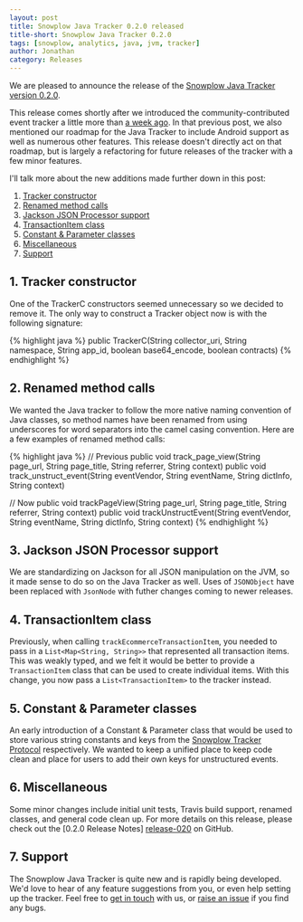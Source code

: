 ```yaml
---
layout: post
title: Snowplow Java Tracker 0.2.0 released
title-short: Snowplow Java Tracker 0.2.0
tags: [snowplow, analytics, java, jvm, tracker]
author: Jonathan
category: Releases
---
```


We are pleased to announce the release of the [Snowplow Java Tracker version 0.2.0][repo].

This release comes shortly after we introduced the community-contributed event tracker a little more than [a week ago][original-post]. In that previous post, we also mentioned our roadmap for the Java Tracker to include Android support as well as numerous other features. This release doesn't directly act on that roadmap, but is largely a refactoring for future releases of the tracker with a few minor features.

I'll talk more about the new additions made further down in this post:

1. [Tracker constructor](/blog/2014/07/02/snowplow-java-tracker-0.2.0-released/#constructor)
2. [Renamed method calls](/blog/2014/07/02/snowplow-java-tracker-0.2.0-released/#method-calls)
3. [Jackson JSON Processor support](/blog/2014/07/02/snowplow-java-tracker-0.2.0-released/#jackson-json)
4. [TransactionItem class](/blog/2014/07/02/snowplow-java-tracker-0.2.0-released/#transaction-item)
5. [Constant & Parameter classes](/blog/2014/07/02/snowplow-java-tracker-0.2.0-released/#constant-parameter)
6. [Miscellaneous](/blog/2014/07/02/snowplow-java-tracker-0.2.0-released/#misc)
7. [Support](/blog/2014/07/02/snowplow-java-tracker-0.2.0-released/#support)

<!--more-->

<h2><a name="constructor">1. Tracker constructor</a></h2>

One of the TrackerC constructors seemed unnecessary so we decided to remove it. The only way to construct a Tracker object now is with the following signature:

{% highlight java %}
public TrackerC(String collector_uri, String namespace, String app_id, boolean base64_encode, boolean contracts)
{% endhighlight %}

<h2><a name="method-calls">2. Renamed method calls</a></h2>

We wanted the Java tracker to follow the more native naming convention of Java classes, so method names have been renamed from using underscores for word separators into the camel casing convention. Here are a few examples of renamed method calls:

{% highlight java %}
// Previous
public void track_page_view(String page_url, String page_title, String referrer, String context)
public void track_unstruct_event(String eventVendor, String eventName, String dictInfo, String context)

// Now
public void trackPageView(String page_url, String page_title, String referrer, String context)
public void trackUnstructEvent(String eventVendor, String eventName, String dictInfo, String context)
{% endhighlight %}

<h2><a name="jackson-json">3. Jackson JSON Processor support</a></h2>

We are standardizing on Jackson for all JSON manipulation on the JVM, so it made sense to do so on the Java Tracker as well. Uses of `JSONObject` have been replaced with `JsonNode` with futher changes coming to newer releases.

<h2><a name="transaction-item">4. TransactionItem class</a></h2>

Previously, when calling `trackEcommerceTransactionItem`, you needed to pass in a `List<Map<String, String>>` that represented all transaction items. This was weakly typed, and we felt it would be better to provide a `TransactionItem` class that can be used to create individual items. With this change, you now pass a `List<TransactionItem>` to the tracker instead.

<h2><a name="constant-parameter">5. Constant &amp; Parameter classes</a></h2>

An early introduction of a Constant & Parameter class that would be used to store various string constants and keys from the [Snowplow Tracker Protocol][tracker-protocol] respectively. We wanted to keep a unified place to keep code clean and place for users to add their own keys for unstructured events.

<h2><a name="misc">6. Miscellaneous</a></h2>

Some minor changes include initial unit tests, Travis build support, renamed classes, and general code clean up. For more details on this release, please check out the [0.2.0 Release Notes] [release-020] on GitHub.

<h2><a name="support">7. Support</a></h2>

The Snowplow Java Tracker is quite new and is rapidly being developed. We'd love to hear of any feature suggestions from you, or even help setting up the tracker. Feel free to [get in touch][talk-to-us] with us, or [raise an issue][issues] if you find any bugs.

[repo]: https://github.com/snowplow/snowplow-java-tracker/tree/0.2.0
[changelog]: https://github.com/snowplow/snowplow-java-tracker/blob/master/CHANGELOG
[tracker-protocol]: https://github.com/snowplow/snowplow/wiki/snowplow-tracker-protocol
[issues]: https://github.com/snowplow/snowplow/issues
[release-020]: https://github.com/snowplow/snowplow-java-tracker/releases/tag/0.2.0
[talk-to-us]: https://github.com/snowplow/snowplow/wiki/Talk-to-us

[original-post]: /blog/2014/06/20/snowplow-java-tracker-0.1.0-released/
